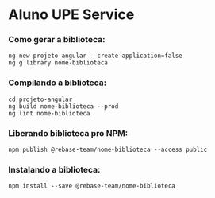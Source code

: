 # Aluno UPE Service

### Como gerar a biblioteca:

```
ng new projeto-angular --create-application=false
ng g library nome-biblioteca
```

### Compilando a biblioteca:

```
cd projeto-angular
ng build nome-biblioteca --prod
ng lint nome-biblioteca
```

### Liberando biblioteca pro NPM:

```
npm publish @rebase-team/nome-biblioteca --access public
```

### Instalando a biblioteca:

```
npm install --save @rebase-team/nome-biblioteca
```
